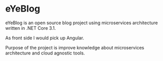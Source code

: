 # eYeBlog

eYeBlog is an open source blog project using microservices architecture written in .NET Core 3.1.

As front side I would pick up Angular.

Purpose of the project is improve knowledge about microservices architecture and cloud agnostic tools.
